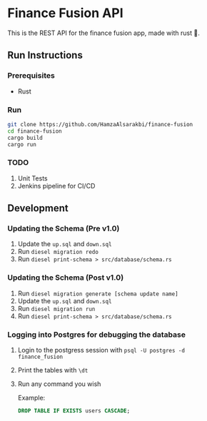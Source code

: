 # Finance Fusion API

This is the REST API for the finance fusion app, made with rust 🚀.

## Run Instructions

### Prerequisites

- Rust

### Run

```bash
git clone https://github.com/HamzaAlsarakbi/finance-fusion
cd finance-fusion
cargo build
cargo run
```

### TODO

1. Unit Tests
2. Jenkins pipeline for CI/CD

## Development

### Updating the Schema (Pre v1.0)

1. Update the `up.sql` and `down.sql`
2. Run `diesel migration redo`
3. Run `diesel print-schema > src/database/schema.rs`

### Updating the Schema (Post v1.0)

1. Run `diesel migration generate [schema update name]`
2. Update the `up.sql` and `down.sql`
3. Run `diesel migration run`
4. Run `diesel print-schema > src/database/schema.rs`

### Logging into Postgres for debugging the database

1. Login to the postgress session with `psql -U postgres -d finance_fusion`
2. Print the tables with `\dt`
3. Run any command you wish

    Example:

    ```sql
    DROP TABLE IF EXISTS users CASCADE;
    ```
